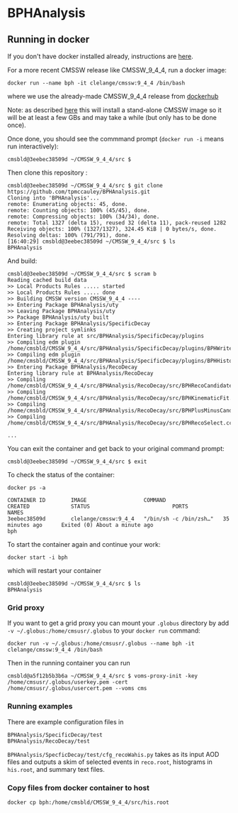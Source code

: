 # BPHAnalysis

## Running in docker

If you don't have docker installed already, instructions are [here](https://docs.docker.com/install/).

For a more recent CMSSW release like CMSSW_9_4_4, run a docker image:

`
docker run --name bph -it clelange/cmssw:9_4_4 /bin/bash
`

where we use the already-made CMSSW_9_4_4 release from [dockerhub](https://hub.docker.com/r/clelange/cmssw/tags)

Note: as described [here](https://github.com/clelange/cmssw-docker/) this will install a stand-alone CMSSW image so it will be
at least a few GBs and may take a while (but only has to be done once).

Once done, you should see the commmand prompt (`docker run -i` means run interactively):

`
cmsbld@3eebec38509d ~/CMSSW_9_4_4/src $
`

Then clone this repository :

```
cmsbld@3eebec38509d ~/CMSSW_9_4_4/src $ git clone https://github.com/tpmccauley/BPHAnalysis.git
Cloning into 'BPHAnalysis'...
remote: Enumerating objects: 45, done.
remote: Counting objects: 100% (45/45), done.
remote: Compressing objects: 100% (34/34), done.
remote: Total 1327 (delta 15), reused 32 (delta 11), pack-reused 1282
Receiving objects: 100% (1327/1327), 324.45 KiB | 0 bytes/s, done.
Resolving deltas: 100% (791/791), done.
[16:40:29] cmsbld@3eebec38509d ~/CMSSW_9_4_4/src $ ls
BPHAnalysis
```

And build:

```
cmsbld@3eebec38509d ~/CMSSW_9_4_4/src $ scram b
Reading cached build data
>> Local Products Rules ..... started
>> Local Products Rules ..... done
>> Building CMSSW version CMSSW_9_4_4 ----
>> Entering Package BPHAnalysis/uty
>> Leaving Package BPHAnalysis/uty
>> Package BPHAnalysis/uty built
>> Entering Package BPHAnalysis/SpecificDecay
>> Creating project symlinks
Entering library rule at src/BPHAnalysis/SpecificDecay/plugins
>> Compiling edm plugin /home/cmsbld/CMSSW_9_4_4/src/BPHAnalysis/SpecificDecay/plugins/BPHWriteSpecificDecay.cc 
>> Compiling edm plugin /home/cmsbld/CMSSW_9_4_4/src/BPHAnalysis/SpecificDecay/plugins/BPHHistoSpecificDecay.cc 
>> Entering Package BPHAnalysis/RecoDecay
Entering library rule at BPHAnalysis/RecoDecay
>> Compiling  /home/cmsbld/CMSSW_9_4_4/src/BPHAnalysis/RecoDecay/src/BPHRecoCandidate.cc 
>> Compiling  /home/cmsbld/CMSSW_9_4_4/src/BPHAnalysis/RecoDecay/src/BPHKinematicFit.cc 
>> Compiling  /home/cmsbld/CMSSW_9_4_4/src/BPHAnalysis/RecoDecay/src/BPHPlusMinusCandidate.cc 
>> Compiling  /home/cmsbld/CMSSW_9_4_4/src/BPHAnalysis/RecoDecay/src/BPHRecoSelect.cc 

...
```

You can exit the container and get back to your original command prompt:

`
cmsbld@3eebec38509d ~/CMSSW_9_4_4/src $ exit
`

To check the status of the container:

`
docker ps -a
`

```
CONTAINER ID        IMAGE                  COMMAND                  CREATED             STATUS                          PORTS               NAMES
3eebec38509d        clelange/cmssw:9_4_4   "/bin/sh -c /bin/zsh…"   35 minutes ago      Exited (0) About a minute ago                       bph
```

To start the container again and continue your work:

`
docker start -i bph
`

which will restart your container

```
cmsbld@3eebec38509d ~/CMSSW_9_4_4/src $ ls
BPHAnalysis
```


### Grid proxy

If you want to get a grid proxy you can mount your `.globus` directory by add `-v ~/.globus:/home/cmsusr/.globus` to your `docker run` command:

`
docker run -v ~/.globus:/home/cmsusr/.globus --name bph -it clelange/cmssw:9_4_4 /bin/bash
`

Then in the running container you can run 

```
cmsbld@a5f12b5b3b6a ~/CMSSW_9_4_4/src $ voms-proxy-init -key /home/cmsusr/.globus/userkey.pem -cert /home/cmsusr/.globus/usercert.pem --voms cms 
```

### Running examples

There are example configuration files in 

```
BPHAnalysis/SpecificDecay/test
BPHAnalysis/RecoDecay/test
```

`BPHAnalysis/SpecficDecay/test/cfg_recoWahis.py` takes as its input AOD files and outputs a skim of selected events in `reco.root`, histograms in `his.root`, and summary text files. 

### Copy files from docker container to host

`
docker cp bph:/home/cmsbld/CMSSW_9_4_4/src/his.root
`




